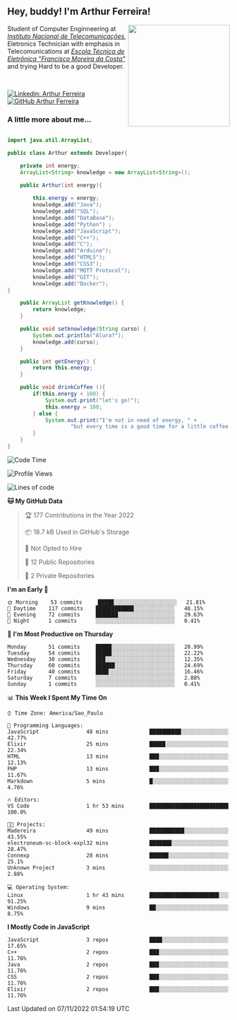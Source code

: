 <h2> Hey, buddy! I'm Arthur Ferreira!</h2>
<img align='right' src="https://media.giphy.com/media/ule4vhcY1xEKQ/giphy.gif" width="230">
<p>Student of Computer Enginneering at  <em><a href="https://inatel.br/home/" target="_blank">Instituto Nacional de Telecomunicações</a></em>, Eletronics Technician with emphasis in Telecomunications at <em><a href="https://www.etefmc.com.br" target="_blank">Escola Técnica de Eletrônica "Francisco Moreira da Costa"</a></em> and trying Hard to be a good Developer.
</p></br>

[![Linkedin: Arthur Ferreira](https://img.shields.io/badge/-Arthur%20Ferreira%20Silva-blue?style=flat-square&logo=Linkedin&logoColor=white&link=https://www.linkedin.com/in/ArthurFerreiraSilva/)]( www.linkedin.com/in/ArthurFerreiraSilva)
[![GitHub Arthur Ferreira](https://img.shields.io/github/followers/arthur-ngdi?label=follow&style=social)](https://github.com/arthur-ngdi)


### A little more about me...  

``` Java

import java.util.ArrayList;

public class Arthur extends Developer{

    private int energy;
    ArrayList<String> knowledge = new ArrayList<String>();

    public Arthur(int energy){
        
        this.energy = energy;
        knowledge.add("Java");
        knowledge.add("SQL");
        knowledge.add("DataBase");
        knowledge.add("Python") ;
        knowledge.add("JavaScript");
        knowledge.add("C++");
        knowledge.add("C");
        knowledge.add("Arduino");
        knowledge.add("HTML5");
        knowledge.add("CSS3");
        knowledge.add("MQTT Protocol");
        knowledge.add("GIT");
        knowledge.add("Docker");
}

    public ArrayList getKnowledge() {
        return knowledge;
    }

    public void setknowledge(String curso) {
        System.out.println("Alura?");
        knowledge.add(curso);
    }

    public int getEnergy() {
        return this.energy;
    }

    public void drinkCoffee (){
        if(this.energy < 100) {
            System.out.print("let's go!");
            this.energy = 100;
        } else {
            System.out.print("I'm not in need of energy, " +
                    "but every time is a good time for a little coffee!");
        }
    }
}

```
<!--START_SECTION:waka-->
![Code Time](http://img.shields.io/badge/Code%20Time-178%20hrs%2048%20mins-blue)

![Profile Views](http://img.shields.io/badge/Profile%20Views-2-blue)

![Lines of code](https://img.shields.io/badge/From%20Hello%20World%20I%27ve%20Written-493%20Thousand%20lines%20of%20code-blue)

**🐱 My GitHub Data** 

> 🏆 177 Contributions in the Year 2022
 > 
> 📦 18.7 kB Used in GitHub's Storage 
 > 
> 🚫 Not Opted to Hire
 > 
> 📜 12 Public Repositories 
 > 
> 🔑 2 Private Repositories  
 > 
**I'm an Early 🐤** 

```text
🌞 Morning    53 commits     █████░░░░░░░░░░░░░░░░░░░░   21.81% 
🌆 Daytime    117 commits    ████████████░░░░░░░░░░░░░   48.15% 
🌃 Evening    72 commits     ███████░░░░░░░░░░░░░░░░░░   29.63% 
🌙 Night      1 commits      ░░░░░░░░░░░░░░░░░░░░░░░░░   0.41%

```
📅 **I'm Most Productive on Thursday** 

```text
Monday       51 commits     █████░░░░░░░░░░░░░░░░░░░░   20.99% 
Tuesday      54 commits     █████░░░░░░░░░░░░░░░░░░░░   22.22% 
Wednesday    30 commits     ███░░░░░░░░░░░░░░░░░░░░░░   12.35% 
Thursday     60 commits     ██████░░░░░░░░░░░░░░░░░░░   24.69% 
Friday       40 commits     ████░░░░░░░░░░░░░░░░░░░░░   16.46% 
Saturday     7 commits      ░░░░░░░░░░░░░░░░░░░░░░░░░   2.88% 
Sunday       1 commits      ░░░░░░░░░░░░░░░░░░░░░░░░░   0.41%

```


📊 **This Week I Spent My Time On** 

```text
⌚︎ Time Zone: America/Sao_Paulo

💬 Programming Languages: 
JavaScript               48 mins             ██████████░░░░░░░░░░░░░░░   42.77% 
Elixir                   25 mins             █████░░░░░░░░░░░░░░░░░░░░   22.34% 
HTML                     13 mins             ███░░░░░░░░░░░░░░░░░░░░░░   12.13% 
PHP                      13 mins             ███░░░░░░░░░░░░░░░░░░░░░░   11.67% 
Markdown                 5 mins              █░░░░░░░░░░░░░░░░░░░░░░░░   4.76%

🔥 Editors: 
VS Code                  1 hr 53 mins        █████████████████████████   100.0%

🐱‍💻 Projects: 
Madereira                49 mins             ███████████░░░░░░░░░░░░░░   43.55% 
electroneum-sc-block-expl32 mins             ███████░░░░░░░░░░░░░░░░░░   28.47% 
Connexp                  28 mins             ██████░░░░░░░░░░░░░░░░░░░   25.1% 
Unknown Project          3 mins              ░░░░░░░░░░░░░░░░░░░░░░░░░   2.88%

💻 Operating System: 
Linux                    1 hr 43 mins        ██████████████████████░░░   91.25% 
Windows                  9 mins              ██░░░░░░░░░░░░░░░░░░░░░░░   8.75%

```

**I Mostly Code in JavaScript** 

```text
JavaScript               3 repos             ████░░░░░░░░░░░░░░░░░░░░░   17.65% 
C++                      2 repos             ███░░░░░░░░░░░░░░░░░░░░░░   11.76% 
Java                     2 repos             ███░░░░░░░░░░░░░░░░░░░░░░   11.76% 
CSS                      2 repos             ███░░░░░░░░░░░░░░░░░░░░░░   11.76% 
Elixir                   2 repos             ███░░░░░░░░░░░░░░░░░░░░░░   11.76%

```



 Last Updated on 07/11/2022 01:54:19 UTC
<!--END_SECTION:waka-->
